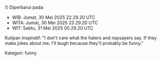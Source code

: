 ⏰ Diperbarui pada:
- WIB: Jumat, 30 Mei 2025 22.29.20 UTC
- WITA: Jumat, 30 Mei 2025 23.29.20 UTC
- WIT: Sabtu, 31 Mei 2025 00.29.20 UTC

Kutipan Inspiratif:
"I don't care what the haters and naysayers say. If they make jokes about me, I'll laugh because they'll probably be funny."


Kategori: funny

